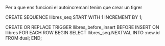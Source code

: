 Per a que ens funcioni el autoincremanl tenim que crear un tigrer


CREATE SEQUENCE llibres_seq START WITH 1 INCREMENT BY 1;

CREATE OR REPLACE TRIGGER llibres_before_insert
BEFORE INSERT ON llibres
FOR EACH ROW
BEGIN
  SELECT llibres_seq.NEXTVAL
  INTO :new.id
  FROM dual;
END;
